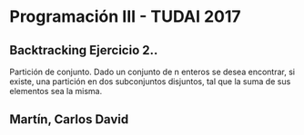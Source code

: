 # Programación III - TUDAI 2017

## Backtracking Ejercicio 2..

Partición de conjunto. Dado un conjunto de n enteros se desea encontrar, si existe, una partición en dos subconjuntos disjuntos, tal que la suma de sus elementos sea la misma.

## Martín, Carlos David
